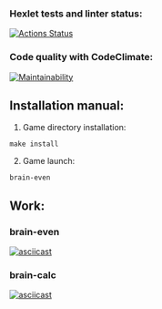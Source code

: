 ### Hexlet tests and linter status:
[![Actions Status](https://github.com/ShoZYXrk/fullstack-javascript-project-44/workflows/hexlet-check/badge.svg)](https://github.com/ShoZYXrk/fullstack-javascript-project-44/actions)

### Code quality with CodeClimate:
[![Maintainability](https://api.codeclimate.com/v1/badges/db061cdb2fc8ef18ac02/maintainability)](https://codeclimate.com/github/ShoZYXrk/fullstack-javascript-project-44/maintainability)

## Installation manual:
1. Game directory installation:
```
make install
```
2. Game launch:
```
brain-even
```

## Work:
### brain-even
[![asciicast](https://asciinema.org/a/587704.svg)](https://asciinema.org/a/587704)

### brain-calc
[![asciicast](https://asciinema.org/a/ydgU3L1vzNxCR1oYLaGUiaBb7.svg)](https://asciinema.org/a/ydgU3L1vzNxCR1oYLaGUiaBb7)
